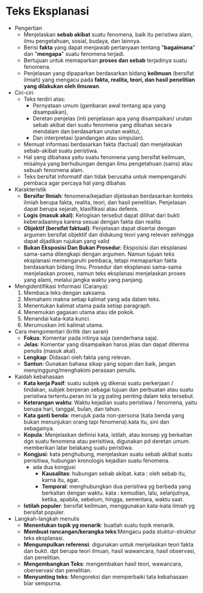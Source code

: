 # Teks Eksplanasi

- Pengertian
    - Menjelaskan **sebab akibat** suatu fenomena, baik itu peristiwa alam, ilmu pengetahuan, sosial, budaya, dan lainnya. 
    - Berisi **fakta** yang dapat menjawab pertanyaan tentang "**bagaimana**" dan "**mengapa**" suatu fenomena terjadi.
    - Bertujuan untuk memaparkan **proses dan sebab** terjadinya suatu fenomena.
    - Penjelasan yang dipaparkan berdasarkan bidang **keilmuan** (bersifat ilmiah) yang mengacu pada **fakta, realita, teori, dan hasil penelitian yang dilakukan oleh ilmuwan**.
- Ciri-ciri
    - Teks terdiri atas:
        - Pernyataan umum (gambaran awal tentang apa yang disampaikan),
        - Deretan penjelas (inti penjelasan apa yang disampaikan/ urutan sebab akibat dari suatu fenomena yang dibahas secara mendalam dan berdasarkan urutan waktu),
        - Dan interpretasi (pandangan atau simpulan).
    - Memuat informasi berdasarkan fakta (factual) dan menjelaskan sebab-akibat suatu peristiwa.
    - Hal yang dibahasa yaitu suatu fenomena yang bersifat keilmuan, misalnya yang berhubungan dengan ilmu pengetahuan (sains) atau sebuah fenomena alam.
    - Teks bersifat informatif dan tidak berusaha untuk mempengaruhi pembaca agar percaya hal yang dibahas
- Karakteristik
    - **Bersifar Ilmiah**: fenomena/kejadian dijelaskan berdasarkan konteks ilmiah berupa fakta, realita, teori, dan hasil penelitian. Penjelasan dapat berupa sejarah, klasifikasi atau defenis.
    - **Logis (masuk akal)**: Kelogisan tersebut dapat dilihat dari bukti keberadaannya karena sesuai dengan fakta dan realita
    - **Objektif (bersifat faktual)**: Penjelasan dapat disertai dengan argumen bersifat objektif dan didukung teori yang relevan sehingga dapat dijadikan rujukan yang valid
    - **Bukan Eksposisi Dan Bukan Prosedur**: Ekspoisisi dan eksplanasi sama-sama dilengkapi dengan argumen. Namun tujuan teks eksplanasi memengaruhi pembaca, tetapi memaparkan fakta berdasarkan bidang ilmu. Prosedur dan eksplanasi sama-sama menjelaskan proses, namun teks eksplanasi menjelaskan proses yang alami, melalui jangka waktu yang panjang.
- Mengidentifikasi Informasi (Caranya):
    1. Membaca teks dengan saksama.
    1. Memahami makna setiap kalimat yang ada dalam teks.
    1. Menentukan kalimat utama pada setiap paragraph.
    1. Menemukan gagasan utama atau ide pokok.
    1. Menandai kata-kata kunci.
    1. Merumuskan inti kalimat utama.
- Cara mengomentari (kritik dan saran)
	- **Fokus**: Komentar pada intinya saja (senderhana saja).
	- **Jelas**: Komentar yang disampaikan harus jelas dan dapat diterima penulis (masuk akal).
	- **Lengkap**: Didasari oleh fakta yang relevan.
	- **Santun**: Gunakan bahasa sikap yang sopan dan baik, jangan menyinggung/menghakimi perasaan penulis.
- Kaidah kebahasaan
	- **Kata kerja Pasif**: suatu subjek yg dikenai suatu perkerjaan / tindakan, subjek berperan sebagai tujuan dan perbuatan atau suatu peristiwa tertentu.peran ini la yg paling penting dalam teks tersebut.
	- **Keterangan waktu**: Waktu kejadian suatu peristiwa / fenomena, yaitu berupa hari, tanggal, bulan, dan tahun.
	- **Kata ganti benda**: merujuk pada non-persona (kata benda yang bukan menunjukan orang tapi fenomena).kata itu, sini dan sebagainya.
	- **Kopula**: Menjelaskan definisi kata, istilah, atau konsep yg berkaitan dgn suatu fenomena atau perisitiwa, digunakan pd deretan umum. memberikan latar belakang suatu peristiwa.
	- **Kongjusi**: kata penghubung, menjelaskan suatu sebab akibat suatu perisitiwa, hubungan kronologis kejadian suatu fenomena.
		- ada dua kongjusi 
			- **Kausalitas**: hubungan sebab akibat. 
				kata : oleh sebab itu, karna itu, agar.
			- **Temporal**: menghubungkan dua peristiwa yg berbeda yang berkaitan dengan waktu.
				kata : kemudian, lalu, selanjutnya, ketika, apabila, sebelum, hingga, sementara, waktu saat.
	- **Istilah populer**: bersifat keilmuan, menggunakan kata-kata ilmiah yg bersifat populer.
 - Langkah-langkah menulis
	- **Menentukan topik yg menarik**: buatlah suatu topik menarik.
	- **Membuat rancangan/kerangka teks**:Mengacu pada stuktur-struktur teks eksplanasi.
	- **Mengumpulkan referensi**: digunakan untuk menjelaskan teori fakta dan bukti. dpt berupa teori ilmuan, hasil wawancara, hasil observasi, dan penelitian.
	- **Mengembangkan Teks**: mengembakan hasil teori, wawancara, oberservasi dan penelitian.
	- **Menyunting teks**: Mengoreksi dan memperbaiki tata kebahasaan biar sempurna.